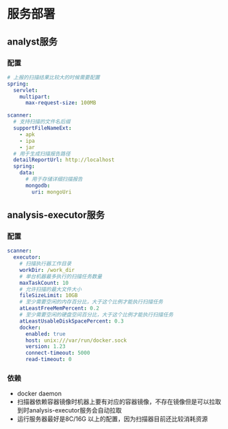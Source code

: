 # 服务部署

## analyst服务

### 配置

```yaml
# 上报的扫描结果比较大的时候需要配置
spring:
  servlet:
    multipart:
      max-request-size: 100MB

scanner:
  # 支持扫描的文件名后缀
  supportFileNameExt:
    - apk
    - ipa
    - jar
  # 用于生成扫描报告路径
  detailReportUrl: http://localhost
  spring:
    data:
      # 用于存储详细扫描报告
      mongodb:
        uri: mongoUri
```

## analysis-executor服务

### 配置

```yaml
scanner:
  executor:
    # 扫描执行器工作目录
    workDir: /work_dir
    # 单台机器最多执行的扫描任务数量
    maxTaskCount: 10
    # 允许扫描的最大文件大小
    fileSizeLimit: 10GB
    # 至少需要空闲的内存百分比，大于这个比例才能执行扫描任务
    atLeastFreeMemPercent: 0.2
    # 至少需要空闲的硬盘空间百分比，大于这个比例才能执行扫描任务
    atLeastUsableDiskSpacePercent: 0.3
    docker:
      enabled: true
      host: unix:///var/run/docker.sock
      version: 1.23
      connect-timeout: 5000
      read-timeout: 0
```

### 依赖

- docker daemon
- 扫描器依赖容器镜像时机器上要有对应的容器镜像，不存在镜像但是可以拉取到时analysis-executor服务会自动拉取
- 运行服务器最好是8C/16G 以上的配置，因为扫描器目前还比较消耗资源